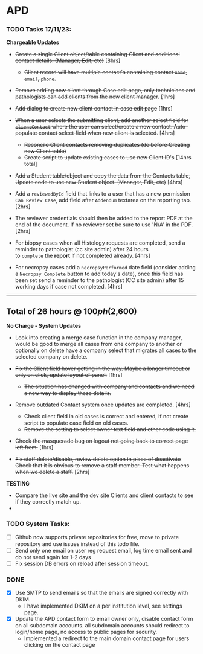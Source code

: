 # APD




### TODO Tasks 17/11/23:

__Chargeable Updates__

- ~~Create a single Client object/table containing Client and additional contact details. (Manager, Edit, etc)~~ [8hrs] 
    - ~~Client record will have multiple contact's containing contact `name`, `email`, `phone`.~~
- ~~Remove adding new client through Case edit page, only technicians and pathologists can add clients from the new client manager.~~ [1hrs]
- ~~Add dialog to create new client contact in case edit page~~ [1hrs]
- ~~When a user selects the submitting client, add another select field for `clientContact` where the user can select/create a new contact.
Auto-populate contact select field when new client is selected.~~ [4hrs]
    - ~~Reconcile Client contacts removing duplicates (do before Creating new Client table)~~
    - ~~Create script to update existing cases to use new Client ID's~~ 
[14hrs total]

- ~~Add a Student table/object and copy the data from the Contacts table, Update code to use new Student object. (Manager, Edit, etc)~~ [4hrs]


- Add a `reviewedById` field that links to a user that has a new permission `Can Review Case`,
  add field after `Addendum` textarea on the reporting tab. [2hrs]
- The reviewer credentials should then be added to the report PDF at the end of the document.
  If no reviewer set be sure to use 'N/A' in the PDF. [2hrs]
  

- For biopsy cases when all Histology requests are completed, send a reminder to pathologist (cc site admin) after 24 hours  
to `complete` the __report__ if not completed already. [4hrs]

- For necropsy cases add a `necropsyPerformed` date field (consider adding a `Necropsy Complete` button to add today's date), 
once this field has been set send a reminder to the pathologist (CC site admin) after 15 working days if case not completed. [4hrs] 


----
Total of 26 hours @ $100ph ($2,600)
----

__No Charge - System Updates__

- Look into creating a merge case function in the company manager, would be good to merge all cases from one company to another
or optionally on delete have a company select that migrates all cases to the selected company on delete.

- ~~Fix the Client field hover getting in the way. Maybe a longer timeout or only on click, update layout of panel.~~ [1hrs]
   - ~~The situation has changed with company and contacts and we need a new way to display these details.~~ 
- Remove outdated Contact system once updates are completed. [4hrs]
  - Check client field in old cases is correct and entered, if not create script to populate case field on old cases.
  - ~~Remove the setting to select owner text field and other code using it.~~
- ~~Check the masquerade bug on logout not going back to correct page left from.~~ [1hrs]
- ~~Fix staff delete/disable, review delete option in place of deactivate Check that it is obvious to remove a staff member.
  Test what happens when we delete a staff.~~ [2hrs]


__TESTING__

- Compare the live site and the dev site Clients and client contacts to see if they correctly match up.
- 







### TODO System Tasks:

- [ ] Github now supports private repositories for free, move to private repository and use issues instead of this
todo file.
- [ ] Send only one email on user reg request email, log time email sent and do not send again for 1-2 days
- [ ] Fix session DB errors on reload after session timeout.

### DONE
- [x] Use SMTP to send emails so that the emails are signed correctly with DKIM. 
    - I have implemented DKIM on a per institution level, see settings page.
- [x] Update the APD contact form to email owner only, disable contact form on all subdomain accounts.
  all subdomain accounts should redirect to login/home page, no access to public pages for security.
    - Implemented a redirect to the main domain contact page for users clicking on the contact page 



